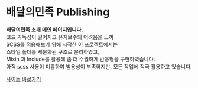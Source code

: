 # 배달의민족  Publishing

**배달의민족 소개 메인 페이지입니다.** <br>
코드 가독성이 떨어지고 유지보수의 어려움을 느껴 <br>
SCSS를 적용해보기 위해 시작한 이 프로젝트에서는 <br> 스타일 폴더를 세분화된 구조로 분리하였고,<br>
Mixin 과 Include를 활용해 좀 더 수월하게 반응형을 구현하였습니다. <br>
아직 scss 사용이 미흡하여 범용성이 부족하지만,
모든 작업에 적극 활용하고 있습니다.

<a href='https://inyeob.com/baemin/'>사이트 바로가기</a>
